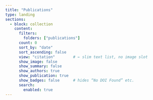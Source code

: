 ```yaml
---
title: "Publications"
type: landing
sections:
  - block: collection
    content:
      filters:
        folders: ["publications"]
      count: 0
      sort_by: "date"
      sort_ascending: false
      view: "citation"        # ← slim text list, no image slot
      show_image: false
      show_summary: false
      show_authors: true
      show_publication: true
      show_badges: false      # hides “No DOI Found” etc.
      search:
        enabled: true
---
```

